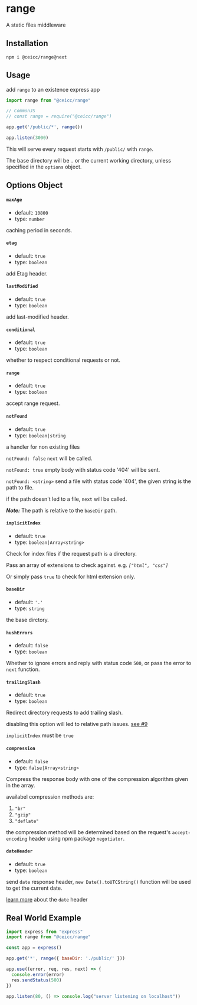 # range
A static files middleware

## Installation
```
npm i @ceicc/range@next
```

## Usage

add `range` to an existence express app

```js
import range from "@ceicc/range"

// CommonJS
// const range = require("@ceicc/range")

app.get('/public/*', range())

app.listen(3000)
```

This will serve every request starts with `/public/` with `range`.

The base directory will be `.` or the current working directory, unless specified in the `options` object.

## Options Object

#### `maxAge`

  - default: `10800`
  - type: `number`

  caching period in seconds.

#### `etag`

  - default: `true`
  - type: `boolean`

  add Etag header.

#### `lastModified`

  - default: `true`
  - type: `boolean`

  add last-modified header.

#### `conditional`

  - default: `true`
  - type: `boolean`

  whether to respect conditional requests or not.

#### `range`

  - default: `true`
  - type: `boolean`

  accept range request.

#### `notFound`

  - default: `true`
  - type: `boolean|string`

  a handler for non existing files

  `notFound: false` `next` will be called.

  `notFound: true` empty body with status code '404' will be sent.

  `notFound: <string>` send a file with status code '404', the given string is the path to file.

  if the path doesn't led to a file, `next` will be called.

  ***Note:*** The path is relative to the `baseDir` path.

#### `implicitIndex`

  - default: `true`
  - type: `boolean|Array<string>`

  Check for index files if the request path is a directory.

  Pass an array of extensions to check against. e.g. _`["html", "css"]`_

  Or simply pass `true` to check for html extension only.

#### `baseDir`

  - default: `'.'`
  - type: `string`

  the base dirctory.

#### `hushErrors`

  - default: `false`
  - type: `boolean`

  Whether to ignore errors and reply with status code `500`, or pass the error to `next` function.

#### `trailingSlash`

  - default: `true`
  - type: `boolean`

  Redirect directory requests to add trailing slash.

  disabling this option will led to relative path issues. [see #9](https://github.com/Ceicc/range/issues/9)

  `implicitIndex` must be `true`

#### `compression`

  - default: `false`
  - type: `false|Array<string>`

  Compress the response body with one of the compression algorithm given in the array.

  availabel compression methods are:
  1. `"br"`
  1. `"gzip"`
  1. `"deflate"`

  the compression method will be determined based on the request's `accept-encoding` header using npm package `negotiator`.

#### `dateHeader`

  - default: `true`
  - type: `boolean`

  send `date` response header, `new Date().toUTCString()` function will be used to get the current date.

  [learn more](https://developer.mozilla.org/en-US/docs/Web/HTTP/Headers/Date) about the `date` header


## Real World Example

```js
import express from "express"
import range from "@ceicc/range"

const app = express()

app.get('*', range({ baseDir: './public/' }))

app.use((error, req, res, next) => {
  console.error(error)
  res.sendStatus(500)
})

app.listen(80, () => console.log("server listening on localhost"))
```